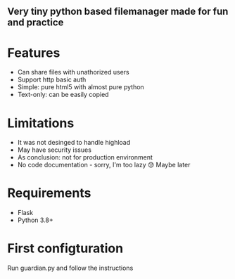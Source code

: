 ## Very tiny python based filemanager made for fun and practice

# Features
* Can share files with unathorized users
* Support http basic auth
* Simple: pure html5 with almost pure python
* Text-only: can be easily copied

# Limitations
* It was not desinged to handle highload
* May have security issues
* As conclusion: not for production environment
* No code documentation - sorry, I'm too lazy :sweat: Maybe later

# Requirements
* Flask
* Python 3.8+

# First configturation
Run guardian.py and follow the instructions
